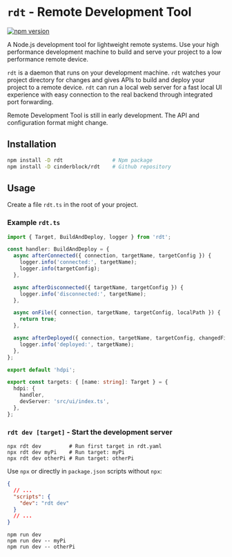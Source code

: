 # `rdt` - Remote Development Tool

[![npm version](https://badge.fury.io/js/rdt.svg)](https://badge.fury.io/js/rdt)

A Node.js development tool for lightweight remote systems.
Use your high performance development machine to build and serve your project to a low performance remote device.

`rdt` is a daemon that runs on your development machine.
`rdt` watches your project directory for changes and gives APIs to build and deploy your project to a remote device.
`rdt` can run a local web server for a fast local UI experience with easy connection to the real backend through integrated port forwarding.

Remote Development Tool is still in early development.
The API and configuration format might change.

## Installation

```bash
npm install -D rdt                # Npm package
npm install -D cinderblock/rdt    # Github repository
```

## Usage

Create a file `rdt.ts` in the root of your project.

### Example `rdt.ts`

```ts
import { Target, BuildAndDeploy, logger } from 'rdt';

const handler: BuildAndDeploy = {
  async afterConnected({ connection, targetName, targetConfig }) {
    logger.info('connected:', targetName);
    logger.info(targetConfig);
  },

  async afterDisconnected({ targetName, targetConfig }) {
    logger.info('disconnected:', targetName);
  },

  async onFile({ connection, targetName, targetConfig, localPath }) {
    return true;
  },

  async afterDeployed({ connection, targetName, targetConfig, changedFiles }) {
    logger.info('deployed:', targetName);
  },
};

export default 'hdpi';

export const targets: { [name: string]: Target } = {
  hdpi: {
    handler,
    devServer: 'src/ui/index.ts',
  },
};
```

### `rdt dev [target]` - Start the development server

```
npx rdt dev         # Run first target in rdt.yaml
npx rdt dev myPi    # Run target: myPi
npx rdt dev otherPi # Run target: otherPi
```

Use `npx` or directly in `package.json` scripts without `npx`:

```json
{
  // ...
  "scripts": {
    "dev": "rdt dev"
  }
  // ...
}
```

```
npm run dev
npm run dev -- myPi
npm run dev -- otherPi
```
